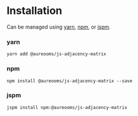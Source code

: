 # Installation

Can be managed using
[yarn](https://yarnpkg.com/en/docs),
[npm](https://docs.npmjs.com),
or [jspm](https://jspm.org/docs).


### yarn
```terminal
yarn add @aureooms/js-adjacency-matrix
```

### npm
```terminal
npm install @aureooms/js-adjacency-matrix --save
```

### jspm
```terminal
jspm install npm:@aureooms/js-adjacency-matrix
```
